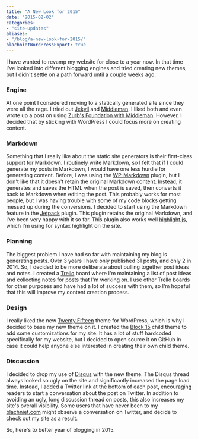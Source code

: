 ```yaml
---
title: "A New Look for 2015"
date: "2015-02-02"
categories:
- "site-updates"
aliases:
- "/blog/a-new-look-for-2015/"
blachnietWordPressExport: true
---
```


I have wanted to revamp my website for close to a year now. In that time I've looked into different blogging engines and tried creating new themes, but I didn't settle on a path forward until a couple weeks ago.

### Engine

At one point I considered moving to a statically generated site since they were all the rage. I tried out [Jekyll](http://jekyllrb.com/) and [Middleman](https://middlemanapp.com/). I liked both and even wrote up a post on using [Zurb's Foundation with Middleman](http://blachniet.com/blog/middleman-foundation/). However, I decided that by sticking with WordPress I could focus more on creating content.

### Markdown

Something that I really like about the static site generators is their first-class support for Markdown. I routinely write Markdown, so I felt that if I could generate my posts in Markdown, I would have one less hurdle for generating content. Before, I was using the [WP-Markdown](https://wordpress.org/plugins/wp-markdown/) plugin, but I don't like that it doesn't retain the original Markdown content. Instead, it generates and saves the HTML when the post is saved, then converts it back to Markdown when editing the post. This probably works for most people, but I was having trouble with some of my code blocks getting messed up during the conversions. I decided to start using the Markdown feature in the [Jetpack](https://wordpress.org/plugins/jetpack/) plugin. This plugin retains the original Markdown, and I've been very happy with it so far. This plugin also works well [highlight.js](https://highlightjs.org/), which I'm using for syntax highlight on the site.

### Planning

The biggest problem I have had so far with maintaining my blog is generating posts. Over 3 years I have only published 31 posts, and only 2 in 2014. So, I decided to be more deliberate about pulling together post ideas and notes. I created a [Trello](https://trello.com) board where I'm maintaining a list of post ideas and collecting notes for posts that I'm working on. I use other Trello boards for other purposes and have had a lot of success with them, so I'm hopeful that this will improve my content creation process.

### Design

I really liked the new [Twenty Fifteen](https://wordpress.org/themes/twentyfifteen) theme for WordPress, which is why I decided to base my new theme on it. I created the [Block 15](https://github.com/blachniet/block15) child theme to add some customizations for my site. It has a lot of stuff hardcoded specifically for my website, but I decided to open source it on GitHub in case it could help anyone else interested in creating their own child theme.

### Discussion

I decided to drop my use of [Disqus](https://disqus.com/) with the new theme. The Disqus thread always looked so ugly on the site and significantly increased the page load time. Instead, I added a Twitter link at the bottom of each post, encouraging readers to start a conversation about the post on Twitter. In addition to avoiding an ugly, long discussion thread on posts, this also increases my site's overall visibility. Some users that have never been to my [blachniet.com](http://blachniet.com) might observe a conversation on Twitter, and decide to check out my site as a result.

So, here's to better year of blogging in 2015.
